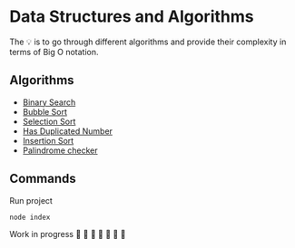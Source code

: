 # Data Structures and Algorithms

The 💡 is to go through different algorithms and provide their complexity in terms of Big O notation. 

## Algorithms
- [Binary Search](https://github.com/daosgava/data-structures-and-algorithms/blob/main/algorithms/binarySearch.js)
- [Bubble Sort](https://github.com/daosgava/data-structures-and-algorithms/blob/main/algorithms/bubbleSort.js)
- [Selection Sort](https://github.com/daosgava/data-structures-and-algorithms/blob/main/algorithms/selectionSort.js)
- [Has Duplicated Number](https://github.com/daosgava/data-structures-and-algorithms/blob/main/exercises/hasDuplicatedNumber.js)
- [Insertion Sort](https://github.com/daosgava/data-structures-and-algorithms/blob/main/algorithms/insertionSort.js)
- [Palindrome checker](https://github.com/daosgava/data-structures-and-algorithms/blob/main/exercises/insertionSort.js)

## Commands
Run project
```javascript
node index
```  
Work in progress  🚧 🚧 🚧 🚧 🚧 🚧 🚧 
